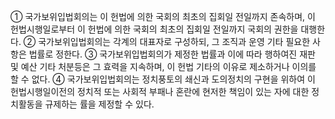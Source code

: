 ① 국가보위입법회의는 이 헌법에 의한 국회의 최초의 집회일 전일까지 존속하며, 이 헌법시행일로부터 이 헌법에 의한 국회의 최초의 집회일 전일까지 국회의 권한을 대행한다.
② 국가보위입법회의는 각계의 대표자로 구성하되, 그 조직과 운영 기타 필요한 사항은 법률로 정한다.
③ 국가보위입법회의가 제정한 법률과 이에 따라 행하여진 재판 및 예산 기타 처분등은 그 효력을 지속하며, 이 헌법 기타의 이유로 제소하거나 이의를 할 수 없다.
④ 국가보위입법회의는 정치풍토의 쇄신과 도의정치의 구현을 위하여 이 헌법시행일이전의 정치적 또는 사회적 부패나 혼란에 현저한 책임이 있는 자에 대한 정치활동을 규제하는 률을 제정할 수 있다.
